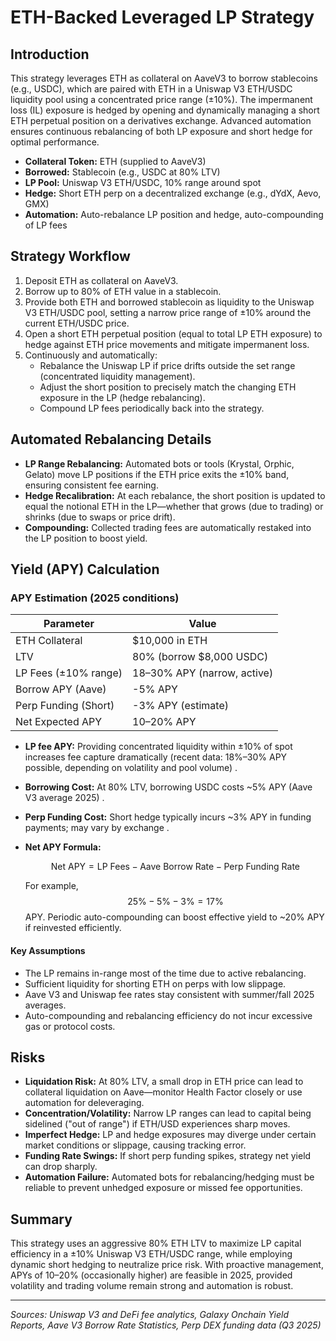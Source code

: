 # ETH-Backed Leveraged LP Strategy

## Introduction

This strategy leverages ETH as collateral on AaveV3 to borrow stablecoins (e.g., USDC), which are paired with ETH in a Uniswap V3 ETH/USDC liquidity pool using a concentrated price range (±10%). The impermanent loss (IL) exposure is hedged by opening and dynamically managing a short ETH perpetual position on a derivatives exchange. Advanced automation ensures continuous rebalancing of both LP exposure and short hedge for optimal performance.

- **Collateral Token:** ETH (supplied to AaveV3)
- **Borrowed:** Stablecoin (e.g., USDC at 80% LTV)
- **LP Pool:** Uniswap V3 ETH/USDC, 10% range around spot
- **Hedge:** Short ETH perp on a decentralized exchange (e.g., dYdX, Aevo, GMX)
- **Automation:** Auto-rebalance LP position and hedge, auto-compounding of LP fees

## Strategy Workflow

1. Deposit ETH as collateral on AaveV3.
2. Borrow up to 80% of ETH value in a stablecoin.
3. Provide both ETH and borrowed stablecoin as liquidity to the Uniswap V3 ETH/USDC pool, setting a narrow price range of ±10% around the current ETH/USDC price.
4. Open a short ETH perpetual position (equal to total LP ETH exposure) to hedge against ETH price movements and mitigate impermanent loss.
5. Continuously and automatically:
   - Rebalance the Uniswap LP if price drifts outside the set range (concentrated liquidity management).
   - Adjust the short position to precisely match the changing ETH exposure in the LP (hedge rebalancing).
   - Compound LP fees periodically back into the strategy.

## Automated Rebalancing Details

- **LP Range Rebalancing:** Automated bots or tools (Krystal, Orphic, Gelato) move LP positions if the ETH price exits the ±10% band, ensuring consistent fee earning.
- **Hedge Recalibration:** At each rebalance, the short position is updated to equal the notional ETH in the LP—whether that grows (due to trading) or shrinks (due to swaps or price drift).
- **Compounding:** Collected trading fees are automatically restaked into the LP position to boost yield.

## Yield (APY) Calculation

### APY Estimation (2025 conditions)

| Parameter            | Value                       |
| -------------------- | --------------------------- |
| ETH Collateral       | $10,000 in ETH              |
| LTV                  | 80% (borrow $8,000 USDC)    |
| LP Fees (±10% range) | 18–30% APY (narrow, active) |
| Borrow APY (Aave)    | -5% APY                     |
| Perp Funding (Short) | -3% APY (estimate)          |
| Net Expected APY     | 10–20% APY                  |

- **LP fee APY:** Providing concentrated liquidity within ±10% of spot increases fee capture dramatically (recent data: 18%–30% APY possible, depending on volatility and pool volume) .
- **Borrowing Cost:** At 80% LTV, borrowing USDC costs ~5% APY (Aave V3 average 2025) .
- **Perp Funding Cost:** Short hedge typically incurs ~3% APY in funding payments; may vary by exchange .
- **Net APY Formula:**

  $$
  \text{Net APY} = \text{LP Fees} - \text{Aave Borrow Rate} - \text{Perp Funding Rate}
  $$

  For example, $$ 25\% - 5\% - 3\% = 17\% $$ APY. Periodic auto-compounding can boost effective yield to ~20% APY if reinvested efficiently.

#### Key Assumptions

- The LP remains in-range most of the time due to active rebalancing.
- Sufficient liquidity for shorting ETH on perps with low slippage.
- Aave V3 and Uniswap fee rates stay consistent with summer/fall 2025 averages.
- Auto-compounding and rebalancing efficiency do not incur excessive gas or protocol costs.

## Risks

- **Liquidation Risk:** At 80% LTV, a small drop in ETH price can lead to collateral liquidation on Aave—monitor Health Factor closely or use automation for deleveraging.
- **Concentration/Volatility:** Narrow LP ranges can lead to capital being sidelined ("out of range") if ETH/USD experiences sharp moves.
- **Imperfect Hedge:** LP and hedge exposures may diverge under certain market conditions or slippage, causing tracking error.
- **Funding Rate Swings:** If short perp funding spikes, strategy net yield can drop sharply.
- **Automation Failure:** Automated bots for rebalancing/hedging must be reliable to prevent unhedged exposure or missed fee opportunities.

## Summary

This strategy uses an aggressive 80% ETH LTV to maximize LP capital efficiency in a ±10% Uniswap V3 ETH/USDC range, while employing dynamic short hedging to neutralize price risk. With proactive management, APYs of 10–20% (occasionally higher) are feasible in 2025, provided volatility and trading volume remain strong and automation is robust.

---

_Sources: Uniswap V3 and DeFi fee analytics, Galaxy Onchain Yield Reports, Aave V3 Borrow Rate Statistics, Perp DEX funding data (Q3 2025)_
